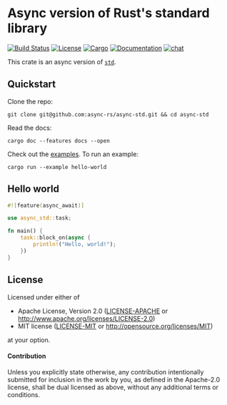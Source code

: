 # Async version of Rust's standard library

[![Build Status](https://travis-ci.org/async-rs/async-std.svg?branch=master)](https://travis-ci.org/stjepang/async-std)
[![License](https://img.shields.io/badge/license-MIT%2FApache--2.0-blue.svg)](
https://github.com/async-std/async-std)
[![Cargo](https://img.shields.io/crates/v/async-std.svg)](https://crates.io/crates/async-std)
[![Documentation](https://docs.rs/async-std/badge.svg)](https://docs.rs/async-std)
[![chat](https://img.shields.io/discord/598880689856970762.svg?logo=discord)](https://discord.gg/JvZeVNe)

This crate is an async version of [`std`].

[`std`]: https://doc.rust-lang.org/std/index.html

## Quickstart

Clone the repo:

```
git clone git@github.com:async-rs/async-std.git && cd async-std
```

Read the docs:

```
cargo doc --features docs --open
```

Check out the [examples](examples). To run an example:

```
cargo run --example hello-world
```

## Hello world

```rust
#![feature(async_await)]

use async_std::task;

fn main() {
    task::block_on(async {
        println!("Hello, world!");
    })
}
```

## License

Licensed under either of

 * Apache License, Version 2.0 ([LICENSE-APACHE](LICENSE-APACHE) or http://www.apache.org/licenses/LICENSE-2.0)
 * MIT license ([LICENSE-MIT](LICENSE-MIT) or http://opensource.org/licenses/MIT)

at your option.

#### Contribution

Unless you explicitly state otherwise, any contribution intentionally submitted
for inclusion in the work by you, as defined in the Apache-2.0 license, shall be
dual licensed as above, without any additional terms or conditions.
